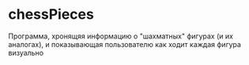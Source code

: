 # chessPieces
Программа, хронящяя информацию о "шахматных" фигурах (и их аналогах), и показывающая пользователю как ходит каждая фигура визуально
